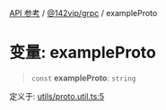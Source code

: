 [API 参考](../../../index.md) / [@142vip/grpc](../index.md) / exampleProto

# 变量: exampleProto

> `const` **exampleProto**: `string`

定义于: [utils/proto.util.ts:5](https://github.com/142vip/core-x/blob/b6807ccf6c96718daee70c368eee9968a0b34d48/packages/grpc/src/utils/proto.util.ts#L5)
